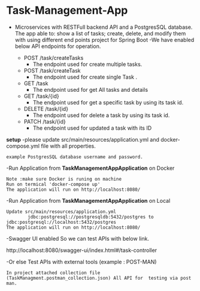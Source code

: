 # Task-Management-App

- Microservices with RESTFull backend API and a PostgresSQL database. The app able to: show a list of tasks; create,
  delete, and modify them with using different end points project for Spring Boot
  -We have enabled below API endpoints for operation.

  - POST /task/createTasks
    - The endpoint used for create multiple tasks.
  - POST /task/createTask
    - The endpoint used for create single Task .
  - GET /task
    - The endpoint used for get All tasks and details
  - GET /task/{id}
    - The endpoint used for get a specific task by using its task id.
  - DELETE /task/{id}
    - The endpoint used for delete a task by using its task id.
  - PATCH /task/{id}
    - The endpoint used for updated a task with its ID

**setup**
-please update src/main/resources/application.yml and docker-compose.yml file with all properties.

    example PostgresSQL database username and password. 

-Run Application from  **TaskManagementAppApplication** on Docker

    Note :make sure Docker is runing on machine 
    Run on termical 'docker-compose up'
    The application will run on http://localhost:8080/

-Run Application from  **TaskManagementAppApplication** on Local

    Update src/main/resources/application.yml  
            jdbc:postgresql://postgresqldb:5432/postgres to jdbc:postgresql://localhost:5432/postgres
    The application will run on http://localhost:8080/

-Swagger UI enabled So we can test APIs with below link.

http://localhost:8080/swagger-ui/index.html#/task-controller

-Or else Test APIs with external tools (example : POST-MAN)

    In project attached collection file (TaskManagment.postman_collection.json) All API for  testing via post man. 


   

